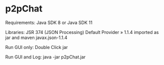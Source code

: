 # p2pChat
Requirements:
Java SDK 8 or
Java SDK 11

Libraries:
JSR 374 (JSON Processing) Default Provider » 1.1.4
imported as jar and maven javax.json-1.1.4

Run GUI only:
Double Click jar

Run GUI and Log:
java -jar p2pChat.jar

